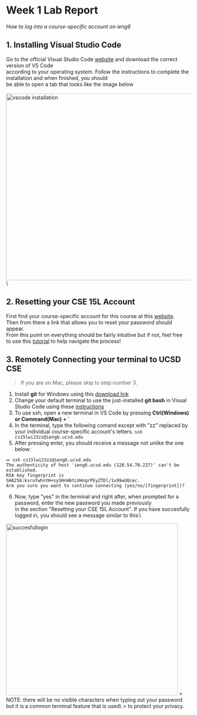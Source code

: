 # Week 1 Lab Report
*How to log into a course-specific account on ieng6*
## 1. Installing Visual Studio Code
Go to the official Visual Studio Code [website](https://code.visualstudio.com) and download the correct version of VS Code\
according to your operating system. Follow the instructions to complete the installation and when finished, you should\
be able to open a tab that looks like the image below\
\
<img width="508" alt="vscode installation" src="https://user-images.githubusercontent.com/110417501/212202826-969a8f8c-55eb-495a-9689-ed1d0af5babe.png">\
\
## 2. Resetting your CSE 15L Account
First find your course-specific account for this course at this [website](https://sdacs.ucsd.edu/~icc/index.php).\
Then from there a link that allows you to reset your password should appear.\
From this point on everything should be fairly intuitive but if not, feel free\
to use this [tutorial](https://docs.google.com/document/d/1hs7CyQeh-MdUfM9uv99i8tqfneos6Y8bDU0uhn1wqho/edit) to help navigate the process!

## 3. Remotely Connecting your terminal to UCSD CSE
> If you are on Mac, please skip to step number 3.

1. Install **git** for Windows using this [download link](https://gitforwindows.org)
2. Change your default terminal to use the just-installed **git bash** in Visual Studio Code using these [instructions](https://stackoverflow.com/questions/42606837/how-do-i-use-bash-on-windows-from-the-visual-studio-code-integrated-terminal)
3. To use ssh, open a new terminal in VS Code by pressing **Ctrl(Windows) or Command(Mac) + `**
4. In the terminal, type the following comand except with "zz" replaced by your individual course-specific account's letters.
`ssh cs15lwi23zz@ieng6.ucsd.edu`
5. After pressing enter, you should receive a message not unlike the one below:
```
⤇ ssh cs15lwi23zz@ieng6.ucsd.edu
The authenticity of host 'ieng6.ucsd.edu (128.54.70.227)' can't be established.
RSA key fingerprint is SHA256:ksruYwhnYH+sySHnHAtLUHngrPEyZTDl/1x99wUQcec.
Are you sure you want to continue connecting (yes/no/[fingerprint])?
```
6. Now, type "yes" in the terminal and right after, when prompted for a password, enter the new password you made previously\
in the section "Resetting your CSE 15L Account". If you have succesfully logged in, you should see a message similar to this:\
<img width="468" alt="succesfullogin" src="https://user-images.githubusercontent.com/110417501/212238877-aae30eab-f929-4a56-ba6c-4f5c01b8574e.png">
> NOTE: there will be no visible characters when typing out your password but it is a common terminal feature that is used\
> to protect your privacy.

